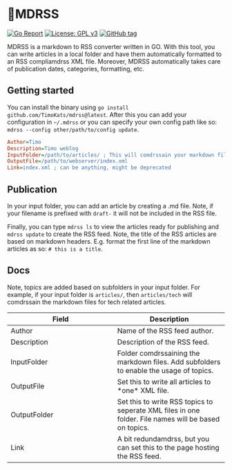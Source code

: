 # 📝MDRSS
[![Go Report](https://goreportcard.com/badge/github.com/TimoKats/mdrss)](https://goreportcard.com/badge/github.com/TimoKats/mdrss)
[![License: GPL v3](https://img.shields.io/badge/License-GPLv3-blue.svg)](https://www.gnu.org/licenses/gpl-3.0)
[![GitHub tag](https://img.shields.io/github/tag/TimoKats/mdrss?include_prereleases=&sort=semver&color=blue)](https://github.com/TimoKats/mdrss/releases/)


MDRSS is a markdown to RSS converter written in GO. With this tool, you can write articles in a local folder and have them automatically formatted to an RSS compliamdrss XML file. Moreover, MDRSS automatically takes care of publication dates, categories, formatting, etc.

## Getting started
You can install the binary using `go install github.com/TimoKats/mdrss@latest`. After this you can add your configuration in `~/.mdrss` or you can specify your own config path like so: `mdrss --config other/path/to/config update`.

```ini
Author=Timo
Description=Timo weblog
InputFolder=/path/to/articles/ ; This will comdrssain your markdown files
OutputFile=/path/to/webserver/index.xml
Link=index.xml ; can be anything, might be deprecated
```

## Publication
In your input folder, you can add an article by creating a .md file. Note, if your filename is prefixed with `draft-` it will not be included in the RSS file.  

Finally, you can type `mdrss ls` to view the articles ready for publishing and `mdrss update` to create the RSS feed. Note, the title of the RSS articles are based on markdown headers. E.g. format the first line of the markdown articles as so: `# this is a title`.


## Docs

Note, topics are added based on subfolders in your input folder. For example, if your input folder is `articles/`, then `articles/tech` will comdrssain the markdown files for tech related articles.

<table>
  <thead>
    <tr>
      <th width="500px">Field</th>
      <th width="500px">Description</th>
    </tr>
  </thead>
  <tbody>
    <tr width="600px">
      <td>Author</td>
      <td>Name of the RSS feed author.</td>
    </tr>
    <tr width="600px">
      <td>Description</td>
      <td>Description of the RSS feed.</td>
    </tr>
    <tr width="600px">
      <td>InputFolder</td>
      <td>Folder comdrssaining the markdown files. Add subfolders to enable the usage of topics.</td>
    </tr>
    <tr width="600px">
      <td>OutputFile</td>
      <td>Set this to write all articles to *one* XML file.</td>
    </tr>
    <tr width="600px">
      <td>OutputFolder</td>
      <td>Set this to write RSS topics to seperate XML files in one folder. File names will be based on topics. </td>
    </tr>
    <tr width="600px">
      <td>Link</td>
      <td>A bit redundamdrss, but you can set this to the page hosting the RSS feed. </td>
    </tr>
  </tbody>
</table>
